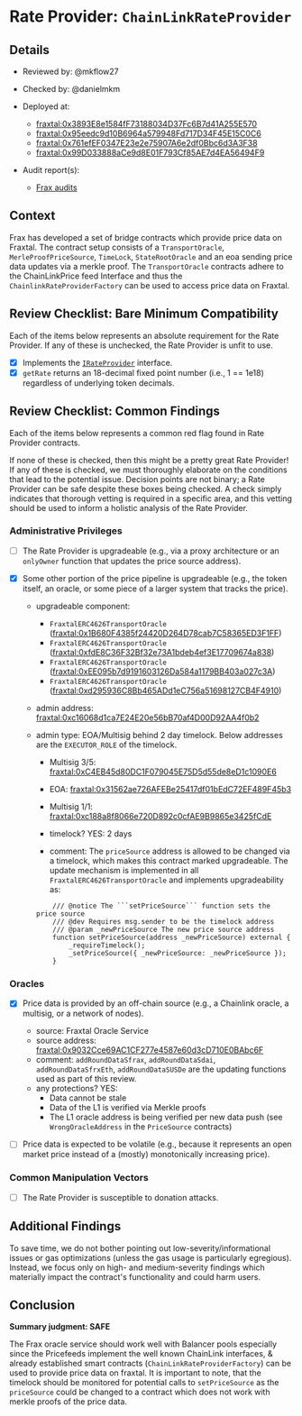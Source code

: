 # Rate Provider: `ChainLinkRateProvider`

## Details
- Reviewed by: @mkflow27
- Checked by: @danielmkm
- Deployed at:
    - [fraxtal:0x3893E8e1584fF73188034D37Fc6B7d41A255E570](https://fraxscan.com/address/0x3893E8e1584fF73188034D37Fc6B7d41A255E570#code)
    - [fraxtal:0x95eedc9d10B6964a579948Fd717D34F45E15C0C6](https://fraxscan.com/address/0x95eedc9d10B6964a579948Fd717D34F45E15C0C6)
    - [fraxtal:0x761efEF0347E23e2e75907A6e2df0Bbc6d3A3F38](https://fraxscan.com/address/0x761efEF0347E23e2e75907A6e2df0Bbc6d3A3F38)
    - [fraxtal:0x99D033888aCe9d8E01F793Cf85AE7d4EA56494F9](https://fraxscan.com/address/0x99D033888aCe9d8E01F793Cf85AE7d4EA56494F9#code)

- Audit report(s):
    - [Frax audits](https://docs.frax.finance/other/audits#id-2024)

## Context
Frax has developed a set of bridge contracts which provide price data on Fraxtal. The contract setup consists of a `TransportOracle`, `MerleProofPriceSource`,
`TimeLock`, `StateRootOracle` and an eoa sending price data updates via a merkle proof. The `TransportOracle` contracts adhere to the
ChainLinkPrice feed Interface and thus the `ChainlinkRateProviderFactory` can be used to access price data on Fraxtal.


## Review Checklist: Bare Minimum Compatibility
Each of the items below represents an absolute requirement for the Rate Provider. If any of these is unchecked, the Rate Provider is unfit to use.

- [x] Implements the [`IRateProvider`](https://github.com/balancer/balancer-v2-monorepo/blob/bc3b3fee6e13e01d2efe610ed8118fdb74dfc1f2/pkg/interfaces/contracts/pool-utils/IRateProvider.sol) interface.
- [x] `getRate` returns an 18-decimal fixed point number (i.e., 1 == 1e18) regardless of underlying token decimals.

## Review Checklist: Common Findings
Each of the items below represents a common red flag found in Rate Provider contracts.

If none of these is checked, then this might be a pretty great Rate Provider! If any of these is checked, we must thoroughly elaborate on the conditions that lead to the potential issue. Decision points are not binary; a Rate Provider can be safe despite these boxes being checked. A check simply indicates that thorough vetting is required in a specific area, and this vetting should be used to inform a holistic analysis of the Rate Provider.

### Administrative Privileges
- [ ] The Rate Provider is upgradeable (e.g., via a proxy architecture or an `onlyOwner` function that updates the price source address).

- [x] Some other portion of the price pipeline is upgradeable (e.g., the token itself, an oracle, or some piece of a larger system that tracks the price).
    - upgradeable component: 
        - `FraxtalERC4626TransportOracle` ([fraxtal:0x1B680F4385f24420D264D78cab7C58365ED3F1FF](https://fraxscan.com/address/0x1B680F4385f24420D264D78cab7C58365ED3F1FF#code))
        - `FraxtalERC4626TransportOracle` ([fraxtal:0xfdE8C36F32Bf32e73A1bdeb4ef3E17709674a838](https://fraxscan.com/address/0xfdE8C36F32Bf32e73A1bdeb4ef3E17709674a838#code))
        - `FraxtalERC4626TransportOracle` ([fraxtal:0xEE095b7d9191603126Da584a1179BB403a027c3A](https://fraxscan.com/address/0xEE095b7d9191603126Da584a1179BB403a027c3A#code))
        - `FraxtalERC4626TransportOracle` ([fraxtal:0xd295936C8Bb465ADd1eC756a51698127CB4F4910](https://fraxscan.com/address/0xd295936C8Bb465ADd1eC756a51698127CB4F4910#code))
    - admin address: [fraxtal:0xc16068d1ca7E24E20e56bB70af4D00D92AA4f0b2](https://fraxscan.com/address/0xc16068d1ca7E24E20e56bB70af4D00D92AA4f0b2)
    - admin type: EOA/Multisig behind 2 day timelock. Below addresses are the `EXECUTOR_ROLE` of the timelock.

        - Multisig 3/5: [fraxtal:0xC4EB45d80DC1F079045E75D5d55de8eD1c1090E6](https://fraxscan.com/address/0xC4EB45d80DC1F079045E75D5d55de8eD1c1090E6)
        - EOA: [fraxtal:0x31562ae726AFEBe25417df01bEdC72EF489F45b3](https://fraxscan.com/address/0x31562ae726AFEBe25417df01bEdC72EF489F45b3)
        - Multisig 1/1: [fraxtal:0xc188a8f8066e720D892c0cfAE9B9865e3425fCdE](https://fraxscan.com/address/0xc188a8f8066e720D892c0cfAE9B9865e3425fCdE#readProxyContract)

        - timelock? YES: 2 days
        - comment:  The `priceSource` address is allowed to be changed via a timelock, which makes this contract marked upgradeable. The update mechanism is implemented in all `FraxtalERC4626TransportOracle` and implements upgradeability as:
        ```solidity
            /// @notice The ```setPriceSource``` function sets the price source
            /// @dev Requires msg.sender to be the timelock address
            /// @param _newPriceSource The new price source address
            function setPriceSource(address _newPriceSource) external {
                _requireTimelock();
                _setPriceSource({ _newPriceSource: _newPriceSource });
            }   
        ``` 
        

### Oracles
- [x] Price data is provided by an off-chain source (e.g., a Chainlink oracle, a multisig, or a network of nodes).
    - source: Fraxtal Oracle Service
    - source address: [fraxtal:0x9032Cce69AC1CF277e4587e60d3cD710E0BAbc6F](https://fraxscan.com/address/0x9032cce69ac1cf277e4587e60d3cd710e0babc6f)
    - comment: `addRoundDataSfrax`, `addRoundDataSdai`, `addRoundDataSfrxEth`, `addRoundDataSUSDe` are the updating functions used as part of this review. 
    - any protections? YES:
        - Data cannot be stale
        - Data of the L1 is verified via Merkle proofs
        - The L1 oracle address is being verified per new data push (see `WrongOracleAddress` in the `PriceSource` contracts)


- [ ] Price data is expected to be volatile (e.g., because it represents an open market price instead of a (mostly) monotonically increasing price).

### Common Manipulation Vectors
- [ ] The Rate Provider is susceptible to donation attacks.

## Additional Findings
To save time, we do not bother pointing out low-severity/informational issues or gas optimizations (unless the gas usage is particularly egregious). Instead, we focus only on high- and medium-severity findings which materially impact the contract's functionality and could harm users.

## Conclusion
**Summary judgment: SAFE**

The Frax oracle service should work well with Balancer pools especially since the Pricefeeds implement the well known ChainLink interfaces, & already established smart contracts (`ChainLinkRateProviderFactory`) can be used to provide price data on fraxtal. It is important to note, that the timelock should be monitored for potential calls to `setPriceSource` as the `priceSource` could be changed to a contract which does not work with merkle proofs of the price data.
